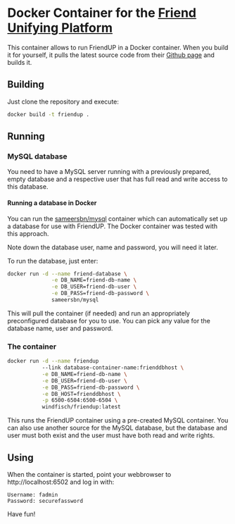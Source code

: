 # Docker Container for the [Friend Unifying Platform][1]

This container allows to run FriendUP in a Docker container. When you build it
for yourself, it pulls the latest source code from their [Github page][2]
and builds it.

## Building

Just clone the repository and execute:

```sh
docker build -t friendup .
```

## Running

### MySQL database

You need to have a MySQL server running with a previously prepared, empty
database and a respective user that has full read and write access to this
database.

#### Running a database in Docker

You can run the [sameersbn/mysql][3] container which can automatically set up
a database for use with FriendUP. The Docker container was tested with this
approach.

Note down the database user, name and password, you will need it later.

To run the database, just enter:

```sh
docker run -d --name friend-database \
              -e DB_NAME=friend-db-name \
              -e DB_USER=friend-db-user \
              -e DB_PASS=friend-db-password \
              sameersbn/mysql
```

This will pull the container (if needed) and run an appropriately
preconfigured database for you to use. You can pick any value for the
database name, user and password.

### The container

```sh
docker run -d --name friendup
           --link database-container-name:frienddbhost \
           -e DB_NAME=friend-db-name \
           -e DB_USER=friend-db-user \
           -e DB_PASS=friend-db-password \
           -e DB_HOST=frienddbhost \
           -p 6500-6504:6500-6504 \
           windfisch/friendup:latest
```

This runs the FriendUP container using a pre-created MySQL container.
You can also use another source for the MySQL database, but the database
and user must both exist and the user must have both read and write rights.

## Using

When the container is started, point your webbrowser to http://localhost:6502
and log in with:

```text
Username: fadmin
Password: securefassword
```

Have fun!

[1]: https://friendup.cloud
[2]: https://github.com/FriendSoftwareLabs/friendup
[3]: https://hub.docker.com/r/sameersbn/mysql/
